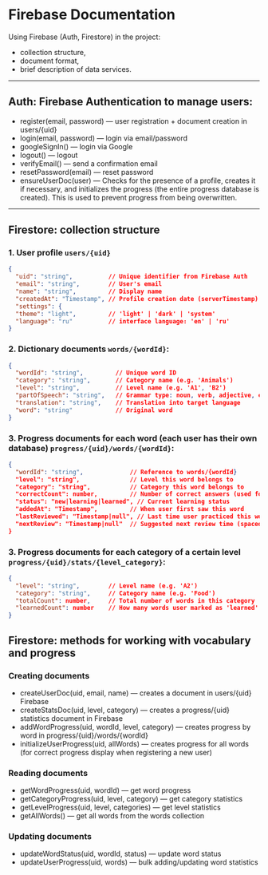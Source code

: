 # Firebase Documentation

Using Firebase (Auth, Firestore) in the project:
- collection structure,
- document format,
- brief description of data services.

---

## Auth: **Firebase Authentication** to manage users:

- register(email, password) — user registration + document creation in users/{uid}
- login(email, password) — login via email/password
- googleSignIn() — login via Google
- logout() — logout
- verifyEmail() — send a confirmation email
- resetPassword(email) — reset password
- ensureUserDoc(user) — Checks for the presence of a profile, creates it if necessary, and initializes the progress (the entire progress database is created). This is used to prevent progress from being overwritten.

---

## Firestore: collection structure

### 1. User profile `users/{uid}`
```json
{
  "uid": "string",          // Unique identifier from Firebase Auth
  "email": "string",        // User's email
  "name": "string",         // Display name
  "createdAt": "Timestamp", // Profile creation date (serverTimestamp)
  "settings": {
  "theme": "light",         // 'light' | 'dark' | 'system'
  "language": "ru"          // interface language: 'en' | 'ru'
}
```

### 2. Dictionary documents `words/{wordId}`:
```json
{
  "wordId": "string",         // Unique word ID
  "category": "string",       // Category name (e.g. 'Animals')
  "level": "string",          // Level name (e.g. 'A1', 'B2')
  "partOfSpeech": "string",   // Grammar type: noun, verb, adjective, etc.
  "translation": "string",    // Translation into target language
  "word": "string"            // Original word
}
```

### 3. Progress documents for each word (each user has their own database) `progress/{uid}/words/{wordId}`:
```json
{
  "wordId": "string",             // Reference to words/{wordId}
  "level": "string",              // Level this word belongs to
  "category": "string",           // Category this word belongs to
  "correctCount": number,         // Number of correct answers (used for spaced repetition)
  "status": "new|learning|learned", // Current learning status
  "addedAt": "Timestamp",         // When user first saw this word
  "lastReviewed": "Timestamp|null", // Last time user practiced this word
  "nextReview": "Timestamp|null"  // Suggested next review time (spaced repetition scheduling)
}
```

### 3. Progress documents for each category of a certain level `progress/{uid}/stats/{level_category}`:
```json
{
  "level": "string",        // Level name (e.g. 'A2')
  "category": "string",     // Category name (e.g. 'Food')
  "totalCount": number,     // Total number of words in this category
  "learnedCount": number    // How many words user marked as 'learned'
}
```

## Firestore: methods for working with vocabulary and progress

### Creating documents
- createUserDoc(uid, email, name) — creates a document in users/{uid} Firebase
- createStatsDoc(uid, level, category) — creates a progress/{uid} statistics document in Firebase
- addWordProgress(uid, wordId, level, category) — creates progress by word in progress/{uid}/words/{wordId}
- initializeUserProgress(uid, allWords) — creates progress for all words (for correct progress display when registering a new user)

### Reading documents
- getWordProgress(uid, wordId) — get word progress
- getCategoryProgress(uid, level, category) — get category statistics
- getLevelProgress(uid, level, categories) — get level statistics
- getAllWords() — get all words from the words collection

### Updating documents
- updateWordStatus(uid, wordId, status) — update word status
- updateUserProgress(uid, words) — bulk adding/updating word statistics
